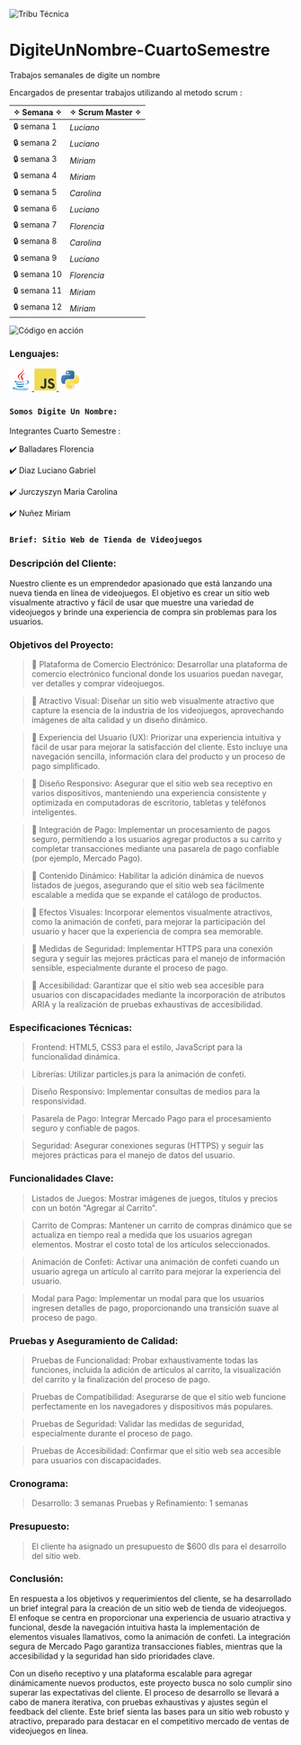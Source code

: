 
![Tribu Técnica](https://github.com/CodeSystem2022/DigiteUnNombre-TercerSemestre/assets/112590235/16335371-7ef6-475e-8733-2303b90f10df)






# DigiteUnNombre-CuartoSemestre

Trabajos semanales de digite un nombre

Encargados de presentar trabajos utilizando al metodo scrum :



| ✧ Semana ✧ | ✧ Scrum Master ✧ |
| ---- | ---- |
| :lock:  semana 1 | *Luciano* |
| :lock:  semana 2 | *Luciano* |
| :lock:  semana 3 | *Miriam* |
| :lock:  semana 4 | *Miriam* |
| :lock:  semana 5 | *Carolina* |
| :lock:  semana 6 | *Luciano* |
| :lock:  semana 7 | *Florencia* |
| :lock:  semana 8 | *Carolina* |
| :lock:  semana 9 | *Luciano* |
| :lock:  semana 10 | *Florencia* |
| :lock:  semana 11 | *Miriam* |
| :lock:  semana 12 | *Miriam* |


![Código en acción](https://media.giphy.com/media/VTtANKl0beDFQRLDTh/giphy.gif)

<h3 align="left">Lenguajes:</h3>
<p align="left"> <a href="https://www.java.com" target="_blank" rel="noreferrer"> <img src="https://raw.githubusercontent.com/devicons/devicon/master/icons/java/java-original.svg" alt="java" width="40" height="40"/> </a> <a href="https://developer.mozilla.org/en-US/docs/Web/JavaScript" target="_blank" rel="noreferrer"> <img src="https://raw.githubusercontent.com/devicons/devicon/master/icons/javascript/javascript-original.svg" alt="javascript" width="40" height="40"/> </a> <a href="https://www.python.org" target="_blank" rel="noreferrer"> <img src="https://raw.githubusercontent.com/devicons/devicon/master/icons/python/python-original.svg" alt="python" width="40" height="40"/> </a> </p>

### `Somos Digite Un Nombre:`

Integrantes Cuarto Semestre : 

:heavy_check_mark: Balladares Florencia

:heavy_check_mark: Diaz Luciano Gabriel

:heavy_check_mark: Jurczyszyn Maria Carolina

:heavy_check_mark: Nuñez Miriam


### `Brief: Sitio Web de Tienda de Videojuegos`

### **Descripción del Cliente:**
Nuestro cliente es un emprendedor apasionado que está lanzando una nueva tienda en línea de videojuegos. El objetivo es crear un sitio web visualmente atractivo y fácil de usar que muestre una variedad de videojuegos y brinde una experiencia de compra sin problemas para los usuarios.

### **Objetivos del Proyecto:**

> 👾 Plataforma de Comercio Electrónico: Desarrollar una plataforma de comercio electrónico funcional donde los usuarios puedan navegar, ver detalles y comprar videojuegos.

> 👾 Atractivo Visual: Diseñar un sitio web visualmente atractivo que capture la esencia de la industria de los videojuegos, aprovechando imágenes de alta calidad y un diseño dinámico.

> 👾 Experiencia del Usuario (UX): Priorizar una experiencia intuitiva y fácil de usar para mejorar la satisfacción del cliente. Esto incluye una navegación sencilla, información clara del producto y un proceso de pago simplificado.

> 👾 Diseño Responsivo: Asegurar que el sitio web sea receptivo en varios dispositivos, manteniendo una experiencia consistente y optimizada en computadoras de escritorio, tabletas y teléfonos inteligentes.

> 👾 Integración de Pago: Implementar un procesamiento de pagos seguro, permitiendo a los usuarios agregar productos a su carrito y completar transacciones mediante una pasarela de pago confiable (por ejemplo, Mercado Pago).

> 👾 Contenido Dinámico: Habilitar la adición dinámica de nuevos listados de juegos, asegurando que el sitio web sea fácilmente escalable a medida que se expande el catálogo de productos.

> 👾 Efectos Visuales: Incorporar elementos visualmente atractivos, como la animación de confeti, para mejorar la participación del usuario y hacer que la experiencia de compra sea memorable.

> 👾 Medidas de Seguridad: Implementar HTTPS para una conexión segura y seguir las mejores prácticas para el manejo de información sensible, especialmente durante el proceso de pago.

> 👾 Accesibilidad: Garantizar que el sitio web sea accesible para usuarios con discapacidades mediante la incorporación de atributos ARIA y la realización de pruebas exhaustivas de accesibilidad.

### **Especificaciones Técnicas:**

> Frontend: HTML5, CSS3 para el estilo, JavaScript para la funcionalidad dinámica.

> Librerías: Utilizar particles.js para la animación de confeti.

> Diseño Responsivo: Implementar consultas de medios para la responsividad.

> Pasarela de Pago: Integrar Mercado Pago para el procesamiento seguro y confiable de pagos.

> Seguridad: Asegurar conexiones seguras (HTTPS) y seguir las mejores prácticas para el manejo de datos del usuario.

### **Funcionalidades Clave:**

> Listados de Juegos: Mostrar imágenes de juegos, títulos y precios con un botón "Agregar al Carrito".

> Carrito de Compras: Mantener un carrito de compras dinámico que se actualiza en tiempo real a medida que los usuarios agregan elementos. Mostrar el costo total de los artículos seleccionados.

> Animación de Confeti: Activar una animación de confeti cuando un usuario agrega un artículo al carrito para mejorar la experiencia del usuario.

> Modal para Pago: Implementar un modal para que los usuarios ingresen detalles de pago, proporcionando una transición suave al proceso de pago.

### **Pruebas y Aseguramiento de Calidad:**

> Pruebas de Funcionalidad: Probar exhaustivamente todas las funciones, incluida la adición de artículos al carrito, la visualización del carrito y la finalización del proceso de pago.

> Pruebas de Compatibilidad: Asegurarse de que el sitio web funcione perfectamente en los navegadores y dispositivos más populares.

> Pruebas de Seguridad: Validar las medidas de seguridad, especialmente durante el proceso de pago.

> Pruebas de Accesibilidad: Confirmar que el sitio web sea accesible para usuarios con discapacidades.

### **Cronograma:**

> Desarrollo: 3 semanas
> Pruebas y Refinamiento: 1 semanas

### **Presupuesto:**
> El cliente ha asignado un presupuesto de $600 dls para el desarrollo del sitio web.

### **Conclusión:**

En respuesta a los objetivos y requerimientos del cliente, se ha desarrollado un brief integral para la creación de un sitio web de tienda de videojuegos. El enfoque se centra en proporcionar una experiencia de usuario atractiva y funcional, desde la navegación intuitiva hasta la implementación de elementos visuales llamativos, como la animación de confeti. La integración segura de Mercado Pago garantiza transacciones fiables, mientras que la accesibilidad y la seguridad han sido prioridades clave.

Con un diseño receptivo y una plataforma escalable para agregar dinámicamente nuevos productos, este proyecto busca no solo cumplir sino superar las expectativas del cliente. El proceso de desarrollo se llevará a cabo de manera iterativa, con pruebas exhaustivas y ajustes según el feedback del cliente. Este brief sienta las bases para un sitio web robusto y atractivo, preparado para destacar en el competitivo mercado de ventas de videojuegos en línea.
